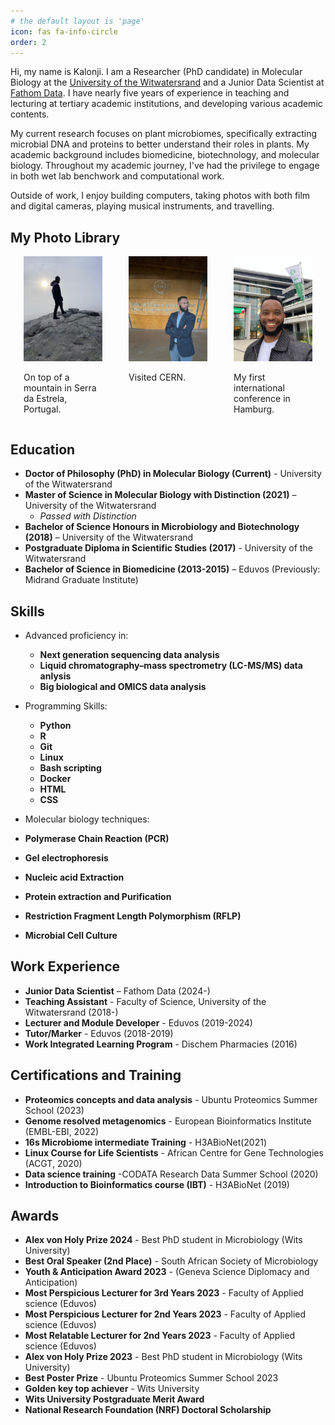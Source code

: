 ```yaml
---
# the default layout is 'page'
icon: fas fa-info-circle
order: 2
---
```



Hi, my name is Kalonji. I am a Researcher (PhD candidate) in Molecular Biology at the [University of the Witwatersrand](https://www.wits.ac.za/) and a Junior Data Scientist at [Fathom Data](https://www.fathomdata.dev/). I have nearly five years of experience in teaching and lecturing at tertiary academic institutions, and developing various academic contents.

My current research focuses on plant microbiomes, specifically extracting microbial DNA and proteins to better understand their roles in plants. My academic background includes biomedicine, biotechnology, and molecular biology. Throughout my academic journey, I've had the privilege to engage in both wet lab benchwork and computational work.

Outside of work, I enjoy building computers, taking photos with both film and digital cameras, playing musical instruments, and travelling.

## My Photo Library

<div style="display: flex; flex-wrap: wrap; justify-content: space-around;">
  <div style="width: 25%;">
    <img src="/assets/img/personal/Serra.jpeg" alt="Serra da Estrela, Portugal" style="width: 100%;">
    <p>On top of a mountain in Serra da Estrela, Portugal.</p>
  </div>
    <div style="width: 25%;">
    <img src="/assets/img/personal/CERN.jpeg" alt="Visit to CERN" style="width: 100%;">
    <p>Visited CERN.</p>
  </div>
  <div style="width: 25%;">
    <img src="/assets/img/personal/Hamburg.jpeg" alt="Conference in Hamburg" style="width: 100%;">
    <p>My first international conference in Hamburg.</p>
  </div>
</div>


## Education

- **Doctor of Philosophy (PhD) in Molecular Biology (Current)** - University of the Witwatersrand
- **Master of Science in Molecular Biology with Distinction (2021)** – University of the Witwatersrand
  - *Passed with Distinction*
- **Bachelor of Science Honours in Microbiology and Biotechnology (2018)** – University of the Witwatersrand
- **Postgraduate Diploma in Scientific Studies (2017)** - University of the Witwatersrand
- **Bachelor of Science in Biomedicine (2013-2015)** – Eduvos (Previously: Midrand Graduate Institute)

## Skills

- Advanced proficiency in:
  - **Next generation sequencing data analysis**
  - **Liquid chromatography–mass spectrometry (LC-MS/MS) data anlysis**
  - **Big biological and OMICS data analysis**

- Programming Skills:
  - **Python** 
  - **R** 
  - **Git** 
  - **Linux** 
  - **Bash scripting** 
  - **Docker** 
  - **HTML** 
  - **CSS** 

- Molecular biology techniques:

- **Polymerase Chain Reaction (PCR)**
- **Gel electrophoresis**
- **Nucleic acid Extraction**
- **Protein extraction and Purification**
- **Restriction Fragment Length Polymorphism (RFLP)**
- **Microbial Cell Culture**

## Work Experience

- **Junior Data Scientist** – Fathom Data (2024-)
- **Teaching Assistant** - Faculty of Science, University of the Witwatersrand (2018-)
- **Lecturer and Module Developer** - Eduvos (2019-2024)
- **Tutor/Marker** - Eduvos (2018-2019)
- **Work Integrated Learning Program** - Dischem Pharmacies (2016)

##  Certifications and Training

- **Proteomics concepts and data analysis** - Ubuntu Proteomics Summer School (2023)
- **Genome resolved metagenomics** - European Bioinformatics Institute  (EMBL-EBI, 2022) 
- **16s Microbiome intermediate Training** - H3ABioNet(2021)
- **Linux Course for Life Scientists** - African Centre for Gene Technologies (ACGT, 2020) 
- **Data science training** -CODATA Research Data Summer School (2020)
- **Introduction to Bioinformatics course (IBT)** - H3ABioNet (2019)

## Awards

- **Alex von Holy Prize 2024** - Best PhD student in Microbiology (Wits University)
- **Best Oral Speaker (2nd Place)** - South African Society of Microbiology
- **Youth & Anticipation Award 2023** - (Geneva Science Diplomacy and Anticipation)
- **Most Perspicious Lecturer for 3rd Years 2023** - Faculty of Applied science (Eduvos)
- **Most Perspicious Lecturer for 2nd Years 2023** - Faculty of Applied science (Eduvos)
- **Most Relatable Lecturer for 2nd Years 2023** - Faculty of Applied science (Eduvos)
- **Alex von Holy Prize 2023** - Best PhD student in Microbiology (Wits University)
- **Best Poster Prize** - Ubuntu Proteomics Summer School 2023
- **Golden key top achiever** - Wits University
- **Wits University Postgraduate Merit Award**
- **National Research Foundation (NRF) Doctoral Scholarship**
